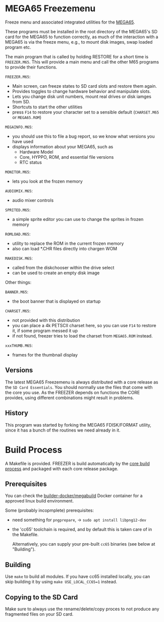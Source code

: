 # MEGA65 Freezemenu

Freeze menu and associated integrated utilities for the [MEGA65](http://github.com/MEGA65).

These programs must be installed in the root directory of the MEGA65's SD card
for the MEGA65 to function correctly, as much of the interaction with a MEGA65
is via the freeze menu, e.g., to mount disk images, swap loaded program etc.

The main program that is called by holding RESTORE for a short time is 
`FREEZER.M65`. This will provide a main menu and call the other M65 programs to
provide their functions.

`FREEZER.M65`:
* Main screen, can freeze states to SD card slots and restore them again.
* Provides toggles to change hardware behavior and manipulate slots.
* Lets you change disk unit numbers, mount real drives or disk iamges from SD.
* Shortcuts to start the other utilities
* press `F14` to restore your character set to a sensible default (`CHARSET.M65`
  or `MEGA65.ROM`)

`MEGAINFO.M65`:
* you should use this to file a bug report, so we know what 
  versions you have used
* displays information about your MEGA65, such as
  - Hardware Model
  - Core, HYPPO, ROM, and essential file versions
  - RTC status

`MONITOR.M65`:
* lets you look at the frozen memory

`AUDIOMIX.M65`:
* audio mixer controls

`SPRITED.M65`:
* a simple sprite editor you can use to change the sprites in frozen memory

`ROMLOAD.M65`:
* utility to replace the ROM in the current frozen memory
* also can load *.CHR files directly into chargen WOM

`MAKEDISK.M65`:
* called from the diskchooser within the drive select
* can be used to create an empty disk image

Other things:

`BANNER.M65`:
* the boot banner that is displayed on startup

`CHARSET.M65`:
* not provided with this distribution
* you can place a 4k PETSCII charset here, so you can use `F14` to restore it,
  if some program messed it up
* if not found, freezer tries to load the charset from `MEGA65.ROM` instead.

`xxxTHUMB.M65`:
* frames for the thumbnail display 


## Versions

The latest MEGA65 Freezemenu is always distributed with a core release as the
`SD Card Essentials`. You should normally use the files that come with the core
you use. As the FREEZER depends on functions the CORE provides, using different
combinations might result in problems.

## History

This program was started by forking the MEGA65 FDISK/FORMAT utility, since it
has a bunch of the routines we need already in it.

# Build Process

A Makefile is provided. FREEZER is build automatically by the [core build process](https://builder.mega65.org/job/mega65-core/) and packaged with each
core release package.

## Prerequisites

You can check the
[builder-docker/megabuild](https://github.com/MEGA65/builder-docker/tree/main/megabuild)
Docker container for a approved linux build environment.

Some (probably incopmplete) prerequisites:
* need something for `pngprepare`, -> `sudo apt install libpng12-dev`
* the 'cc65' toolchain is required, and by default this is taken care of in the
  Makefile.
  
  Alternatively, you can supply your pre-built `cc65` binaries (see
  below at "Building").

## Building

Use `make` to build all modules. If you have cc65 installed locally, you can
skip building it by using `make USE_LOCAL_CC65=1` instead.

## Copying to the SD Card

Make sure to always use the rename/delete/copy proces to not produce any
fragmented files on your SD card.
